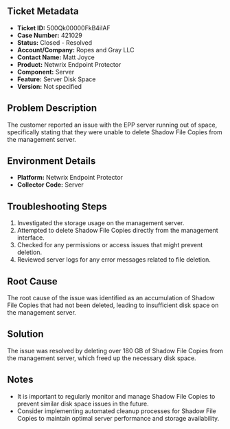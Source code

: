 ## Ticket Metadata
- **Ticket ID:** 500Qk00000FkB4iIAF
- **Case Number:** 421029
- **Status:** Closed - Resolved
- **Account/Company:** Ropes and Gray LLC
- **Contact Name:** Matt Joyce
- **Product:** Netwrix Endpoint Protector
- **Component:** Server
- **Feature:** Server Disk Space
- **Version:** Not specified

## Problem Description
The customer reported an issue with the EPP server running out of space, specifically stating that they were unable to delete Shadow File Copies from the management server.

## Environment Details
- **Platform:** Netwrix Endpoint Protector
- **Collector Code:** Server

## Troubleshooting Steps
1. Investigated the storage usage on the management server.
2. Attempted to delete Shadow File Copies directly from the management interface.
3. Checked for any permissions or access issues that might prevent deletion.
4. Reviewed server logs for any error messages related to file deletion.

## Root Cause
The root cause of the issue was identified as an accumulation of Shadow File Copies that had not been deleted, leading to insufficient disk space on the management server.

## Solution
The issue was resolved by deleting over 180 GB of Shadow File Copies from the management server, which freed up the necessary disk space.

## Notes
- It is important to regularly monitor and manage Shadow File Copies to prevent similar disk space issues in the future.
- Consider implementing automated cleanup processes for Shadow File Copies to maintain optimal server performance and storage availability.